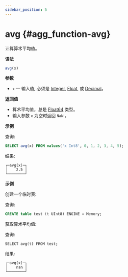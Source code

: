 ```yaml
---
sidebar_position: 5
---
```


# avg {#agg_function-avg}

计算算术平均值。

**语法**

``` sql
avg(x)
```

**参数**

-   `x` — 输入值, 必须是 [Integer](../../../sql-reference/data-types/int-uint.md), [Float](../../../sql-reference/data-types/float.md), 或 [Decimal](../../../sql-reference/data-types/decimal.md)。

**返回值**

-   算术平均值，总是 [Float64](../../../sql-reference/data-types/float.md) 类型。
-   输入参数 `x` 为空时返回 `NaN` 。

**示例**

查询:

``` sql
SELECT avg(x) FROM values('x Int8', 0, 1, 2, 3, 4, 5);
```

结果:

``` text
┌─avg(x)─┐
│    2.5 │
└────────┘
```

**示例**

创建一个临时表:

查询:

``` sql
CREATE table test (t UInt8) ENGINE = Memory;
```

获取算术平均值:

查询:

```
SELECT avg(t) FROM test;
```

结果:

``` text
┌─avg(x)─┐
│    nan │
└────────┘
```
